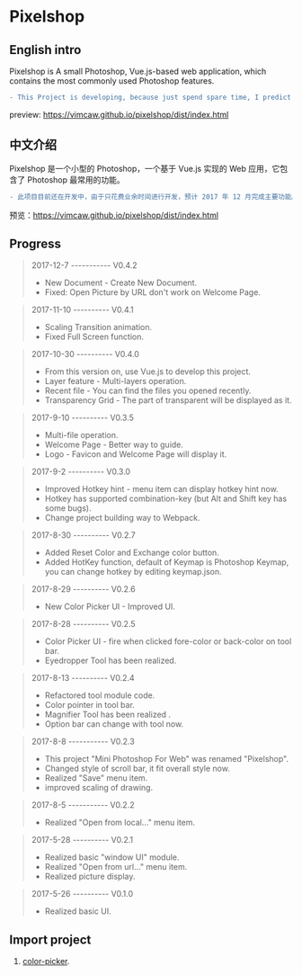 # Pixelshop

## English intro

Pixelshop is A small Photoshop, Vue.js-based web application, which contains the most commonly used Photoshop features.
```diff
- This Project is developing, because just spend spare time, I predict it will acomplish main function on Dec, 2017.
```
preview: https://vimcaw.github.io/pixelshop/dist/index.html

## 中文介绍

Pixelshop 是一个小型的 Photoshop，一个基于 Vue.js 实现的 Web 应用，它包含了 Photoshop 最常用的功能。
```diff
- 此项目目前还在开发中，由于只花费业余时间进行开发，预计 2017 年 12 月完成主要功能。
```
预览：https://vimcaw.github.io/pixelshop/dist/index.html

## Progress
> 2017-12-7 ----------- V0.4.2
> * New Document - Create New Document.
> * Fixed: Open Picture by URL don't work on Welcome Page.

> 2017-11-10 ---------- V0.4.1
> * Scaling Transition animation.
> * Fixed Full Screen function.

> 2017-10-30 ---------- V0.4.0
> * From this version on, use Vue.js to develop this project.
> * Layer feature - Multi-layers operation.
> * Recent file - You can find the files you opened recently.
> * Transparency Grid - The part of transparent will be displayed as it.

> 2017-9-10 ---------- V0.3.5
> * Multi-file operation.
> * Welcome Page - Better way to guide.
> * Logo - Favicon and Welcome Page will display it.

> 2017-9-2 ---------- V0.3.0
> * Improved Hotkey hint - menu item can display hotkey hint now.
> * Hotkey has supported combination-key (but Alt and Shift key has some bugs).
> * Change project building way to Webpack.

> 2017-8-30 ---------- V0.2.7
> * Added Reset Color and Exchange color button.
> * Added HotKey function, default of Keymap is Photoshop Keymap, you can change hotkey by editing keymap.json.

> 2017-8-29 ---------- V0.2.6
> * New Color Picker UI - Improved UI.

> 2017-8-28 ---------- V0.2.5
> * Color Picker UI - fire when clicked fore-color or back-color on tool bar.
> * Eyedropper Tool has been realized.

> 2017-8-13 ---------- V0.2.4
> * Refactored tool module code.
> * Color pointer in tool bar.
> * Magnifier Tool has been realized .
> * Option bar can change with tool now.

> 2017-8-8 ----------- V0.2.3
> * This project "Mini Photoshop For Web" was renamed "Pixelshop".
> * Changed style of scroll bar, it fit overall style now.
> * Realized "Save" menu item.
> * improved scaling of drawing.

> 2017-8-5 ----------- V0.2.2
> * Realized "Open from local..." menu item.

> 2017-5-28 ---------- V0.2.1 
> * Realized basic "window UI" module.
> * Realized "Open from url..." menu item.
> * Realized picture display.

> 2017-5-26 ---------- V0.1.0
> * Realized basic UI.

## Import project
1. [color-picker](https://github.com/tovic/color-picker).
